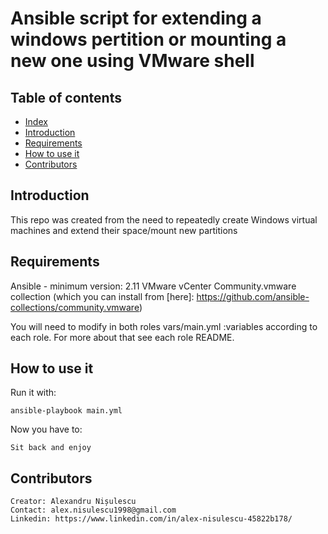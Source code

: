 # Ansible script for extending a windows pertition or mounting a new one using VMware shell

## Table of contents
  * [Index](#index)
  * [Introduction](#introduction)
  * [Requirements](#requirements)
  * [How to use it](#how-to-use-it)
  * [Contributors](#contributors)


## Introduction

This repo was created from the need to repeatedly create Windows virtual machines and extend their space/mount new partitions
    

## Requirements

Ansible - minimum version: 2.11
VMware vCenter
Community.vmware collection (which you can install from [here]: https://github.com/ansible-collections/community.vmware)

You will need to modify in both roles vars/main.yml :variables according to each role. For more about that see each role README.

## How to use it
Run it with:

    ansible-playbook main.yml

Now you have to:

    Sit back and enjoy

## Contributors
    Creator: Alexandru Nișulescu
    Contact: alex.nisulescu1998@gmail.com
    Linkedin: https://www.linkedin.com/in/alex-nisulescu-45822b178/
